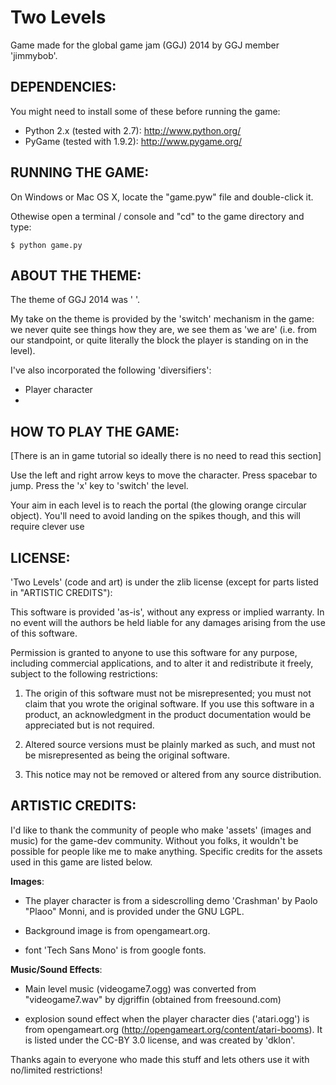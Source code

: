 Two Levels
===============

Game made for the global game jam (GGJ) 2014 by GGJ member 'jimmybob'.

DEPENDENCIES:
------------

You might need to install some of these before running the game:

  * Python 2.x (tested with 2.7):     <http://www.python.org/>  
  * PyGame (tested with 1.9.2):     <http://www.pygame.org/>

RUNNING THE GAME:
----------------

On Windows or Mac OS X, locate the "game.pyw" file and double-click it.

Othewise open a terminal / console and "cd" to the game directory and type:

    $ python game.py

ABOUT THE THEME:
---------------

The theme of GGJ 2014 was '     '.

My take on the theme is provided by the 'switch' mechanism in the
game: we never quite see things how they are, we see them as 'we are'
(i.e. from our standpoint, or quite literally the block the player is
standing on in the level).

I've also incorporated the following 'diversifiers':
- Player character
- 

HOW TO PLAY THE GAME:
--------------------

[There is an in game tutorial so ideally there is no need to read this
section]

Use the left and right arrow keys to move the character.  Press spacebar
to jump.  Press the 'x' key to 'switch' the level.

Your aim in each level is to reach the portal (the glowing orange
circular object).  You'll need to avoid landing on the spikes though,
and this will require clever use

LICENSE:
-------

'Two Levels' (code and art) is under the zlib license 
(except for parts listed in "ARTISTIC CREDITS"):

  This software is provided 'as-is', without any express or implied
  warranty.  In no event will the authors be held liable for any
  damages arising from the use of this software.

  Permission is granted to anyone to use this software for any
  purpose, including commercial applications, and to alter it and
  redistribute it freely, subject to the following restrictions:

  1. The origin of this software must not be misrepresented; you must
     not claim that you wrote the original software. If you use this
     software in a product, an acknowledgment in the product
     documentation would be appreciated but is not required.

  2. Altered source versions must be plainly marked as such, and must
     not be misrepresented as being the original software.

  3. This notice may not be removed or altered from any source
     distribution.

ARTISTIC CREDITS:
----------------

I'd like to thank the community of people who make 'assets' (images
and music) for the game-dev community.  Without you folks, it wouldn't
be possible for people like me to make anything.  Specific credits for
the assets used in this game are listed below.

**Images**: 

- The player character is from a sidescrolling demo 'Crashman' by
  Paolo "Plaoo" Monni, and is provided under the GNU LGPL.

- Background image is from opengameart.org.

- font 'Tech Sans Mono' is from google fonts.

**Music/Sound Effects**:

- Main level music (videogame7.ogg) was converted from
  "videogame7.wav" by djgriffin (obtained from freesound.com)

- explosion sound effect when the player character dies ('atari.ogg')
  is from opengameart.org
  (http://opengameart.org/content/atari-booms).  It is listed under
  the CC-BY 3.0 license, and was created by 'dklon'.

Thanks again to everyone who made this stuff and lets others use it
with no/limited restrictions!
